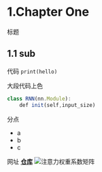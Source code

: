 # 1.Chapter One
标题
## 1.1 sub
代码
`print(hello)`

大段代码上色
```javascript
class RNN(nn.Module):
    def init(self,input_size)
```
分点
- a
- b
- c

网址
**[仓库](https://github.com/Calm-tech-hub/Dian-24-autumn-recruitment/new/master?filename=README.md)**
![注意力权重系数矩阵](https://github.com/user-attachments/assets/d420a2cb-de88-4e5b-9adf-1c05b6d21da6)



